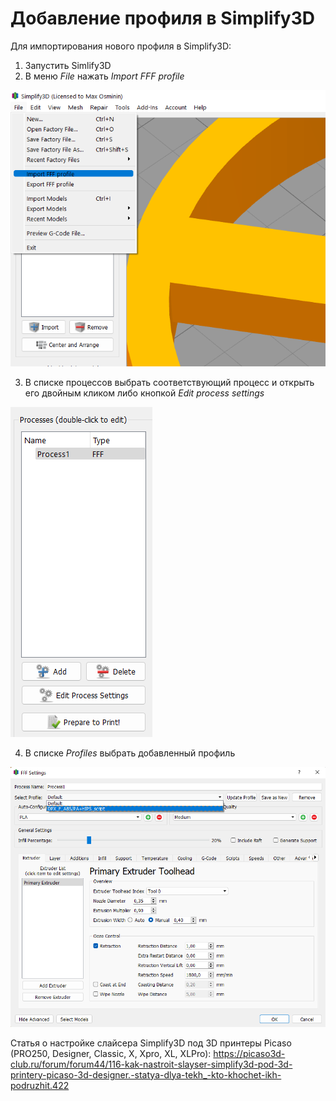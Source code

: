 # Добавление профиля в Simplify3D

Для импортирования нового профиля в Simplify3D:
1. Запустить Simlify3D 
2. В меню *File* нажать *Import FFF profile*

![Импортирование профиля](./img/import_profile.png)

3. В списке процессов выбрать соответствующий процесс и открыть его двойным кликом либо кнопкой *Edit process settings*

![Настройки процесса](./img/processes.png)

4. В списке *Profiles* выбрать добавленный профиль

![Выбор профиля](./img/select_profile.png)


Статья о настройке слайсера Simplify3D под 3D принтеры Picaso (PRO250, Designer, Classic, X, Xpro, XL, XLPro): https://picaso3d-club.ru/forum/forum44/116-kak-nastroit-slayser-simplify3d-pod-3d-printery-picaso-3d-designer.-statya-dlya-tekh_-kto-khochet-ikh-podruzhit.422
